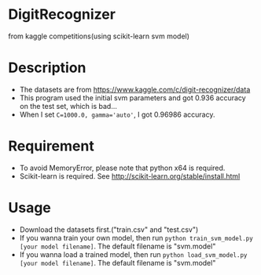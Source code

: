 # DigitRecognizer
from kaggle competitions(using scikit-learn svm model)

# Description
- The datasets are from https://www.kaggle.com/c/digit-recognizer/data
- This program used the initial svm parameters and got 0.936 accuracy on the test set, which is bad... 
- When I set ```C=1000.0, gamma='auto'```, I got 0.96986 accuracy.

# Requirement
- To avoid MemoryError, please note that python x64 is required.
- Scikit-learn is required. See http://scikit-learn.org/stable/install.html

# Usage
- Download the datasets first.("train.csv" and "test.csv")
- If you wanna train your own model, then run ```python train_svm_model.py [your model filename]```. The default filename is "svm.model"
- If you wanna load a trained model, then run ```python load_svm_model.py [your model filename]```. The default filename is "svm.model"
